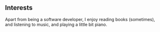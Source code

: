 <div class="resume-section-content col-md-9">
    <h2 class="mb-5">Interests</h2>
    <p>Apart from being a software developer, I enjoy reading books (sometimes), and listening to music, and playing a little bit piano.</p>
    <p class="mb-0"></p>
</div>